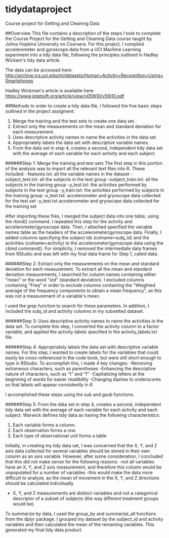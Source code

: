 # tidydataproject
Course project for Getting and Cleaning Data

##Overview 
This file contains a description of the steps I took to complete the Course Project for the Getting and Cleaning Data course taught by Johns Hopkins University on Coursera. For this project, I compiled accelerometer and gyroscope data from a UCI Machine Learning experiment into a tidy data file, following the principles outlined in Hadley Wickam's tidy data article. 

The data can be accessed here: http://archive.ics.uci.edu/ml/datasets/Human+Activity+Recognition+Using+Smartphones

Hadley Wickman's article is available here: https://www.jstatsoft.org/article/view/v059i10/v59i10.pdf

##Methods
In order to create a tidy data file, I followed the five basic steps outlined in the project assigment:
1. Merge the training and the test sets to create one data set.
2. Extract only the measurements on the mean and standard deviation for each measurement.
3. Uses descriptive activity names to name the activities in the data set
4. Appropriately labels the data set with descriptive variable names.
5. From the data set in step 4, creates a second, independent tidy data set with the average of each variable for each activity and each subject.

######Step 1: Merge the training and test sets
The first step in this portion of the analysis was to import all the relevant text files into R. These included: 
-features.txt: all the variable names in the dataset
-subject_test.txt: all the subjects in the test group
-subject_train.txt: all the subjects in the training group
-y_test.txt: the activities performed by subjects in the test group
-y_train.txt: the activities performed by subjects in the training group
-x_test.txt: accelerometer and gryoscope data collected for the test set
-y_test.txt accelerometer and gryoscope data collected for the training set

After importing these files, I merged the subject data into one table, using the rbind() command. I repeated this step for the activity and accelerometer/gyroscope data. Then, I attached specified the variable names table as the headers of the accelerometer/gyroscope data. Finally, I added columns specifying the subject ids (colname=subj_id) and the activities (colname=activity) to the accelerometer/gyroscope data using the cbind command(). For simplicity, I removed the intermediate data frames from RStudio and was left with my final data frame for Step 1, called data. 

######Step 2: Extract only the measurements on the mean and standard deviation for each measurement.
To extract all the mean and standard deviation measurements, I searched for column names containing either "mean" or the word "std" (standard deviation). I excluded columns containing "Freq" in order to exclude columns containing the "Weighted average of the frequency components to obtain a mean frequency", as this was not a measurement of a variable's mean. 

I used the grep function to search for these parameters. In addition, I included the subj_id and activity columns in my subsetted dataset. 

######Step 3: Uses descriptive activity names to name the activities in the data set.
To complete this step, I converted the activity column to a factor variable, and applied the activity labels specified in the activity_labels.txt file. 

######Step 4: Appropriately labels the data set with descriptive variable names.
For this step, I wanted to create labels for the variables that could easily be cross-referenced in the code book, but were still short enough to type in RStudio. To accomplish this, I made 4 key changes: 
-Removing extraneous characters, such as parentheses
-Enhancing the descriptive nature of characters, such as "t" and "f"
-Capitalizing letters at the beginning of words for easier readibility
-Changing dashes to underscores so that labels will appear consistently in R

I accomplished these steps using the sub and gsub functions. 

######Step 5: From the data set in step 4, creates a second, independent tidy data set with the average of each variable for each activity and each subject.
Warwick defines tidy data as having the following characteristics: 
1. Each variable forms a column.
2. Each observation forms a row.
3. Each type of observational unit forms a table

Initially, in creating my tidy data set, I was concerned that the X, Y, and Z axis data collected for several variables should be stored in their own column as an axis variable. However, after some consideration, I concluded that this did not make sense for the following reasons: 
-not all variables have an X, Y, and Z axis measurement, and therefore this column would be unpopulated for a number of variables
-this would make the data more difficult to analyze, as the mean of movement in the X, Y, and Z directions should be calculated individually
- X, Y, and Z measurements are distinct variables and not a categorical descriptor of a subset of subjects (the way different treatment groups would be).

To summarize by data, I used the group_by and summarize_all functions from the dplyr package. I grouped my dataset by the subject_id and activity variables and then calculated the mean of the remaining variables. This generated my final tidy data product. 